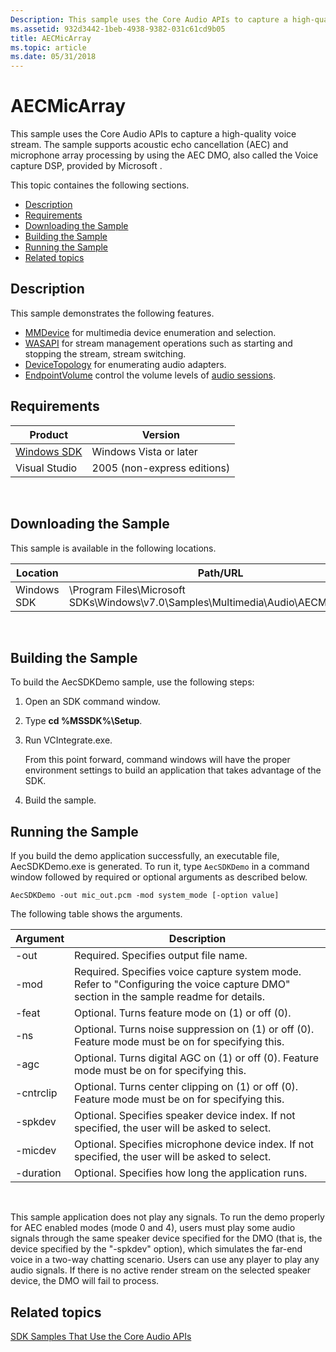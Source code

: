 ```yaml
---
Description: This sample uses the Core Audio APIs to capture a high-quality voice stream. The sample supports acoustic echo cancellation (AEC) and microphone array processing by using the AEC DMO, also called the Voice capture DSP, provided by Microsoft .
ms.assetid: 932d3442-1beb-4938-9382-031c61cd9b05
title: AECMicArray
ms.topic: article
ms.date: 05/31/2018
---
```


# AECMicArray

This sample uses the Core Audio APIs to capture a high-quality voice stream. The sample supports acoustic echo cancellation (AEC) and microphone array processing by using the AEC DMO, also called the Voice capture DSP, provided by Microsoft .

This topic containes the following sections.

-   [Description](#description)
-   [Requirements](#requirements)
-   [Downloading the Sample](#downloading-the-sample)
-   [Building the Sample](#building-the-sample)
-   [Running the Sample](#running-the-sample)
-   [Related topics](#related-topics)

## Description

This sample demonstrates the following features.

-   [MMDevice](mmdevice-api.md) for multimedia device enumeration and selection.
-   [WASAPI](wasapi.md) for stream management operations such as starting and stopping the stream, stream switching.
-   [DeviceTopology](devicetopology-api.md) for enumerating audio adapters.
-   [EndpointVolume](endpointvolume-api.md) control the volume levels of [audio sessions](audio-sessions.md).

## Requirements



| Product                                                        | Version                     |
|----------------------------------------------------------------|-----------------------------|
| [Windows SDK](https://msdn.microsoft.com/windowsvista/bb980924.aspx) | Windows Vista or later      |
| Visual Studio                                                  | 2005 (non-express editions) |



 

## Downloading the Sample

This sample is available in the following locations.



| Location    | Path/URL                                                                                     |
|-------------|----------------------------------------------------------------------------------------------|
| Windows SDK | \\Program Files\\Microsoft SDKs\\Windows\\v7.0\\Samples\\Multimedia\\Audio\\AECMicArray\\... |



 

## Building the Sample

To build the AecSDKDemo sample, use the following steps:

1.  Open an SDK command window.
2.  Type **cd %MSSDK%\\Setup**.
3.  Run VCIntegrate.exe.

    From this point forward, command windows will have the proper environment settings to build an application that takes advantage of the SDK.

4.  Build the sample.

## Running the Sample

If you build the demo application successfully, an executable file, AecSDKDemo.exe is generated. To run it, type `AecSDKDemo` in a command window followed by required or optional arguments as described below.

`AecSDKDemo -out mic_out.pcm -mod system_mode [-option value] `

The following table shows the arguments.

| Argument  | Description                                                                                                                           |
|-----------|---------------------------------------------------------------------------------------------------------------------------------------|
| -out      | Required. Specifies output file name.                                                                                                 |
| -mod      | Required. Specifies voice capture system mode. Refer to "Configuring the voice capture DMO" section in the sample readme for details. |
| -feat     | Optional. Turns feature mode on (1) or off (0).                                                                                       |
| -ns       | Optional. Turns noise suppression on (1) or off (0). Feature mode must be on for specifying this.                                     |
| -agc      | Optional. Turns digital AGC on (1) or off (0). Feature mode must be on for specifying this.                                           |
| -cntrclip | Optional. Turns center clipping on (1) or off (0). Feature mode must be on for specifying this.                                       |
| -spkdev   | Optional. Specifies speaker device index. If not specified, the user will be asked to select.                                         |
| -micdev   | Optional. Specifies microphone device index. If not specified, the user will be asked to select.                                      |
| -duration | Optional. Specifies how long the application runs.                                                                                    |



 

This sample application does not play any signals. To run the demo properly for AEC enabled modes (mode 0 and 4), users must play some audio signals through the same speaker device specified for the DMO (that is, the device specified by the "-spkdev" option), which simulates the far-end voice in a two-way chatting scenario. Users can use any player to play any audio signals. If there is no active render stream on the selected speaker device, the DMO will fail to process.

## Related topics

<dl> <dt>

[SDK Samples That Use the Core Audio APIs](sdk-samples-that-use-the-core-audio-apis.md)
</dt> </dl>

 

 



